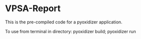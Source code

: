 # VPSA-Report

This is the pre-compiled code for a pyoxidizer application.

To use from terminal in directory:
pyoxidizer build;
pyoxidizer run
